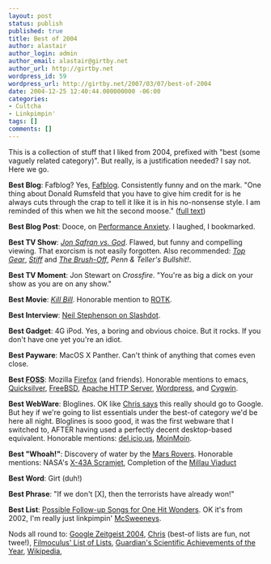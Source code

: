 ```yaml
---
layout: post
status: publish
published: true
title: Best of 2004
author: alastair
author_login: admin
author_email: alastair@girtby.net
author_url: http://girtby.net
wordpress_id: 59
wordpress_url: http://girtby.net/2007/03/07/best-of-2004
date: 2004-12-25 12:40:44.000000000 -06:00
categories:
- Cultcha
- Linkpimpin'
tags: []
comments: []
---
```

This is a collection of stuff that I liked from 2004, prefixed with "best (some vaguely related category)". But really, is a justification needed? I say not. Here we go.

<strong>Best Blog</strong>: Fafblog? Yes, <a href="http://fafblog.blogspot.com">Fafblog</a>. Consistently funny and on the mark. "One thing about Donald Rumsfeld that you have to give him credit for is he always cuts through the crap to tell it like it is in his no-nonsense style. I am reminded of this when we hit the second moose." (<a href="http://fafblog.blogspot.com/2004_09_26_fafblog_archive.html#109664781417153432">full text</a>)

<strong>Best Blog Post</strong>: Dooce, on <a href="http://www.dooce.com/archives/nubbin/11_01_2004.html">Performance Anxiety</a>. I laughed, I bookmarked.

<strong>Best TV Show</strong>: <em><a href="http://www6.sbs.com.au/johnsafranvsgod/">Jon Safran vs. God</a></em>. Flawed, but funny and compelling viewing. That exorcism is not easily forgotten. Also recommended: <em><a href="http://www.bbc.co.uk/topgear/">Top Gear</a></em>, <em><a href="http://imdb.com/title/tt0376209/">Stiff</a></em> and <em><a href="http://imdb.com/title/tt0375630/">The Brush-Off</a></em>, <em>Penn & Teller's Bullshit!</em>.

<strong>Best TV Moment</strong>: Jon Stewart on <em>Crossfire</em>. "You're as big a dick on your show as you are on any show."

<strong>Best Movie</strong>: <em><a href="http://imdb.com/title/tt0378194">Kill Bill</a></em>. Honorable mention to <a href="http://imdb.com/title/tt0167260">ROTK</a>.

<strong>Best Interview</strong>: <a href="http://slashdot.org/article.pl?sid=04/10/20/1518217">Neil Stephenson on Slashdot</a>.

<strong>Best Gadget</strong>: 4G iPod. Yes, a boring and obvious choice. But it rocks. If you don't have one yet you're an idiot.

<strong>Best Payware</strong>: MacOS X Panther. Can't think of anything that comes even close.

<strong>Best <abbr title="Free or Open Source Software">FOSS</abbr></strong>: Mozilla <a href="http://www.mozilla.org/products/firefox/">Firefox</a> (and friends). Honorable mentions to emacs, <a href="http://quicksilver.blacktree.com/">Quicksilver</a>, <a href="http://www.freebsd.org/index.html">FreeBSD</a>, <a href="http://httpd.apache.org/">Apache HTTP Server</a>, <a href="http://wordpress.org/">Wordpress</a>, and <a href="http://www.cygwin.com/">Cygwin</a>.

<strong>Best WebWare</strong>: Bloglines. OK like <a href="http://brainsnorkel.com/index.php?p=58">Chris says</a> this really should go to Google. But hey if we're going to list essentials under the best-of category we'd be here all night. Bloglines is sooo good, it was the first webware that I switched to, AFTER having used a perfectly decent desktop-based equivalent. Honorable mentions: <a href="http://del.icio.us">del.icio.us</a>, <a href="http://moinmoin.wikiwikiweb.de/">MoinMoin</a>.

<strong>Best "Whoah!"</strong>: Discovery of water by the <a href="http://marsrovers.jpl.nasa.gov/home/">Mars Rovers</a>. Honorable mentions: NASA's <a href="http://en.wikipedia.org/wiki/X-43A">X-43A Scramjet</a>, Completion of the <a href="http://en.wikipedia.org/wiki/Millau_viaduct">Millau Viaduct</a>

<strong>Best Word</strong>: Girt (duh!)

<strong>Best Phrase</strong>: "If we don't [X], then the terrorists have already won!"

<strong>Best List</strong>: <a href="http://www.mcsweeneys.net/links/lists/onehit.html">Possible Follow-up Songs for One Hit Wonders</a>. OK it's from 2002, I'm really just linkpimpin' <a href="http://www.mcsweeneys.net/links/lists/">McSweeneys</a>.


Nods all round to: <a href="http://www.google.com/press/zeitgeist2004/index.html">Google Zeitgeist 2004</a>, <a href="http://brainsnorkel.com/index.php?p=58">Chris</a> (best-of lists are fun, not twee!), <a href="http://www.fimoculous.com/year-review-2004.cfm">Filmoculus' List of Lists</a>, <a href="http://www.guardian.co.uk/life/science/story/0,12996,1375463,00.html">Guardian's Scientific Achievements of the Year</a>, <a href="http://en.wikipedia.org/wiki/2004">Wikipedia</a>,
